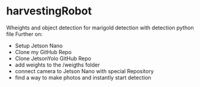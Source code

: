 # harvestingRobot
Wheights and object detection for marigold detection with detection python file
Further on:
- Setup Jetson Nano
- Clone my GitHub Repo
- Clone JetsonYolo GitHub Repo
- add weights to the /weigths folder
- connect camera to Jetson Nano with special Repository
- find a way to make photos and instantly start detection
